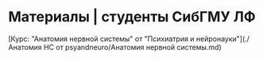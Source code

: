 # Материалы | студенты СибГМУ ЛФ

[Курс: "Анатомия нервной системы" от "Психиатрия и нейронауки"](./Анатомия НС от psyandneuro/Анатомия нервной системы.md)
